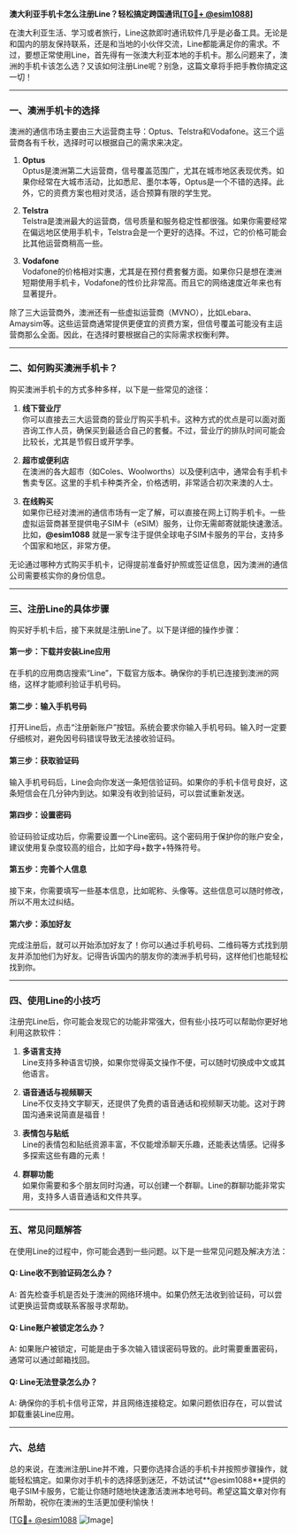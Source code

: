 **澳大利亚手机卡怎么注册Line？轻松搞定跨国通讯[[TG💪+ @esim1088](https://t.me/s/esim1088)]**

在澳大利亚生活、学习或者旅行，Line这款即时通讯软件几乎是必备工具。无论是和国内的朋友保持联系，还是和当地的小伙伴交流，Line都能满足你的需求。不过，要想正常使用Line，首先得有一张澳大利亚本地的手机卡。那么问题来了，澳洲的手机卡该怎么选？又该如何注册Line呢？别急，这篇文章将手把手教你搞定这一切！

---

### 一、澳洲手机卡的选择

澳洲的通信市场主要由三大运营商主导：Optus、Telstra和Vodafone。这三个运营商各有千秋，选择时可以根据自己的需求来决定。

1. **Optus**  
   Optus是澳洲第二大运营商，信号覆盖范围广，尤其在城市地区表现优秀。如果你经常在大城市活动，比如悉尼、墨尔本等，Optus是一个不错的选择。此外，它的资费方案也相对灵活，适合预算有限的学生党。

2. **Telstra**  
   Telstra是澳洲最大的运营商，信号质量和服务稳定性都很强。如果你需要经常在偏远地区使用手机卡，Telstra会是一个更好的选择。不过，它的价格可能会比其他运营商稍高一些。

3. **Vodafone**  
   Vodafone的价格相对实惠，尤其是在预付费套餐方面。如果你只是想在澳洲短期使用手机卡，Vodafone的性价比非常高。而且它的网络速度近年来也有显著提升。

除了三大运营商外，澳洲还有一些虚拟运营商（MVNO），比如Lebara、Amaysim等。这些运营商通常提供更便宜的资费方案，但信号覆盖可能没有主运营商那么全面。因此，在选择时要根据自己的实际需求权衡利弊。

---

### 二、如何购买澳洲手机卡？

购买澳洲手机卡的方式多种多样，以下是一些常见的途径：

1. **线下营业厅**  
   你可以直接去三大运营商的营业厅购买手机卡。这种方式的优点是可以面对面咨询工作人员，确保买到最适合自己的套餐。不过，营业厅的排队时间可能会比较长，尤其是节假日或开学季。

2. **超市或便利店**  
   在澳洲的各大超市（如Coles、Woolworths）以及便利店中，通常会有手机卡售卖专区。这里的手机卡种类齐全，价格透明，非常适合初次来澳的人士。

3. **在线购买**  
   如果你已经对澳洲的通信市场有一定了解，可以直接在网上订购手机卡。一些虚拟运营商甚至提供电子SIM卡（eSIM）服务，让你无需邮寄就能快速激活。比如，**@esim1088** 就是一家专注于提供全球电子SIM卡服务的平台，支持多个国家和地区，非常方便。

无论通过哪种方式购买手机卡，记得提前准备好护照或签证信息，因为澳洲的通信公司需要核实你的身份信息。

---

### 三、注册Line的具体步骤

购买好手机卡后，接下来就是注册Line了。以下是详细的操作步骤：

#### 第一步：下载并安装Line应用  
在手机的应用商店搜索“Line”，下载官方版本。确保你的手机已连接到澳洲的网络，这样才能顺利验证手机号码。

#### 第二步：输入手机号码  
打开Line后，点击“注册新账户”按钮。系统会要求你输入手机号码。输入时一定要仔细核对，避免因号码错误导致无法接收验证码。

#### 第三步：获取验证码  
输入手机号码后，Line会向你发送一条短信验证码。如果你的手机卡信号良好，这条短信会在几分钟内到达。如果没有收到验证码，可以尝试重新发送。

#### 第四步：设置密码  
验证码验证成功后，你需要设置一个Line密码。这个密码用于保护你的账户安全，建议使用复杂度较高的组合，比如字母+数字+特殊符号。

#### 第五步：完善个人信息  
接下来，你需要填写一些基本信息，比如昵称、头像等。这些信息可以随时修改，所以不用太过纠结。

#### 第六步：添加好友  
完成注册后，就可以开始添加好友了！你可以通过手机号码、二维码等方式找到朋友并添加他们为好友。记得告诉国内的朋友你的澳洲手机号码，这样他们也能轻松找到你。

---

### 四、使用Line的小技巧

注册完Line后，你可能会发现它的功能非常强大，但有些小技巧可以帮助你更好地利用这款软件：

1. **多语言支持**  
   Line支持多种语言切换，如果你觉得英文操作不便，可以随时切换成中文或其他语言。

2. **语音通话与视频聊天**  
   Line不仅支持文字聊天，还提供了免费的语音通话和视频聊天功能。这对于跨国沟通来说简直是福音！

3. **表情包与贴纸**  
   Line的表情包和贴纸资源丰富，不仅能增添聊天乐趣，还能表达情感。记得多多探索这些有趣的元素！

4. **群聊功能**  
   如果你需要和多个朋友同时沟通，可以创建一个群聊。Line的群聊功能非常实用，支持多人语音通话和文件共享。

---

### 五、常见问题解答

在使用Line的过程中，你可能会遇到一些问题。以下是一些常见问题及解决方法：

#### Q: Line收不到验证码怎么办？  
A: 首先检查手机是否处于澳洲的网络环境中。如果仍然无法收到验证码，可以尝试更换运营商或联系客服寻求帮助。

#### Q: Line账户被锁定怎么办？  
A: 如果账户被锁定，可能是由于多次输入错误密码导致的。此时需要重置密码，通常可以通过邮箱找回。

#### Q: Line无法登录怎么办？  
A: 确保你的手机卡信号正常，并且网络连接稳定。如果问题依旧存在，可以尝试卸载重装Line应用。

---

### 六、总结

总的来说，在澳洲注册Line并不难，只要你选择合适的手机卡并按照步骤操作，就能轻松搞定。如果你对手机卡的选择感到迷茫，不妨试试**@esim1088**提供的电子SIM卡服务，它能让你随时随地快速激活澳洲本地号码。希望这篇文章对你有所帮助，祝你在澳洲的生活更加便利愉快！

[[TG💪+ @esim1088](https://t.me/s/esim1088) ![Image](https://i.postimg.cc/4NQfJmqS/Snipaste-2025-05-13-00-14-12.png)]